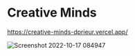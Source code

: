 # Creative Minds

https://creative-minds-dprieur.vercel.app/

![Screenshot 2022-10-17 084947](https://user-images.githubusercontent.com/106694506/196181324-cc3c4dbd-bac1-46d4-873f-bbabf0759286.png)

